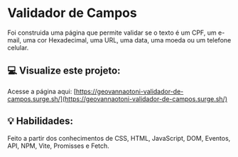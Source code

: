 # Validador de Campos
Foi construida uma página que permite validar se o texto é um CPF, um e-mail, uma cor Hexadecimal, uma URL, uma data, uma moeda ou um telefone celular.

## :computer: Visualize este projeto:
Acesse a página aqui:
[https://geovannaotoni-validador-de-campos.surge.sh/](https://geovannaotoni-validador-de-campos.surge.sh/)

## :bulb: Habilidades:
Feito a partir dos conhecimentos de CSS, HTML, JavaScript, DOM, Eventos, API, NPM, Vite, Promisses e Fetch.
